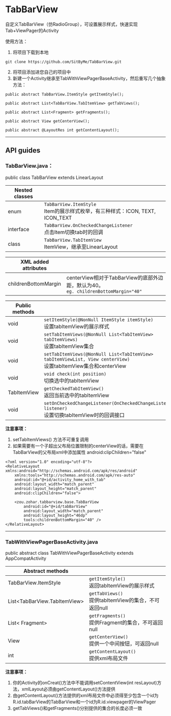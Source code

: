 # TabBarView
自定义TabBarView（仿RadioGroup），可设置展示样式，快速实现Tab+ViewPager的Activity

使用方法：</br>
1. 将项目下载到本地
  
  ```
  git clone https://github.com/SitByMe/TabBarView.git
  ```
2. 将项目添加进您自己的项目中
3. 新建一个Activity继承至TabWithViewPagerBaseActivity，然后重写几个抽象方法：</br>
  ```
  public abstract TabBarView.ItemStyle getItemStyle();

  public abstract List<TabBarView.TabItemView> getTabViews();

  public abstract List<Fragment> getFragments();

  public abstract View getCenterView();

  public abstract @LayoutRes int getContentLayout();
  ```

---
## API guides
### TabBarView.java：
public class TabBarView extends LinearLayout</bar>

|Nested classes|        |
|------------- |:-------|
|enum          |`TabBarView.ItemStyle`</br>Item的展示样式枚举，有三种样式：ICON, TEXT, ICON_TEXT|
|interface     |`TabBarView.OnCheckedChangeListener`</br>点击Item切换tab时的回调|
|class         |`TabBarView.TabItemView`</br>ItemView，继承至LinearLayout|

|XML added attributes|      |
|-------------       |:-------|
|childrenBottomMargin|centerView相对于TabBarView的底部外边距，默认为40。</br>`eg. childrenBottomMargin="40"`|

| Public methods|               |
| ------------- |:--------------|
| void          |`setItemStyle(@NonNull ItemStyle itemStyle)`</br>设置tabItemView的展示样式|
| void          |`setTabItemViews(@NonNull List<TabItemView> tabItemViews)`</br>设置tabItemView集合|
| void          |`setTabItemViews(@NonNull List<TabItemView> tabItemViewList, View centerView)`</br>设置tabItemView集合和centerView|
| void          |`void check(int position)`</br>切换选中的tabItemView|
| TabItemView   |`getCheckedTabItemView()`</br>返回当前选中的tabItemView|
| void          |`setOnCheckedChangeListener(OnCheckedChangeListener listener)`</br>设置切换tabItemView时的回调接口|

**注意事项：**</br>
1. setTabItemViews() 方法不可重复调用
2. 如果需要有一个子超出父布局位置限制的centerView的话，需要在TabBarView的父布局xml中添加属性 android:clipChildren="false"
```
<?xml version="1.0" encoding="utf-8"?>
<RelativeLayout xmlns:android="http://schemas.android.com/apk/res/android"
    xmlns:tools="http://schemas.android.com/apk/res-auto"
    android:id="@+id/activity_home_with_tab"
    android:layout_width="match_parent"
    android:layout_height="match_parent"
    android:clipChildren="false">

    <zou.zohar.tabbarview.base.TabBarView
        android:id="@+id/tabBarView"
        android:layout_width="match_parent"
        android:layout_height="46dp"
        tools:childrenBottomMargin="40" />
</RelativeLayout>
```

---
### TabWithViewPagerBaseActivity.java
public abstract class TabWithViewPagerBaseActivity extends AppCompatActivity</br>

| Abstract methods     |               |
| -------------------- |:--------------|
| TabBarView.ItemStyle |`getItemStyle()`</br>返回tabItemView的展示样式|
| List<TabBarView.TabItemView> |`getTabViews()`</br>提供tabItemView的集合，不可返回null|
| List< Fragment> |`getFragments()`</br>提供Fragment的集合，不可返回null|
| View |`getCenterView()`</br>提供一个中间按钮，可返回null|
| int |`getContentLayout()`</br>提供xml布局文件|

**注意事项：**</br>
1. 你的Activity的onCreat()方法中不能调用setContentView(int resLayout)方法，xmlLayout必须由getContentLayout()方法提供
2. 由getContentLayout()方法提供的xml布局文件中必须得至少包含一个id为R.id.tabBarView的TabBarView和一个id为R.id.viewpager的ViewPager
3. getTabViews()和getFragments()分别提供的集合的长度必须一致
